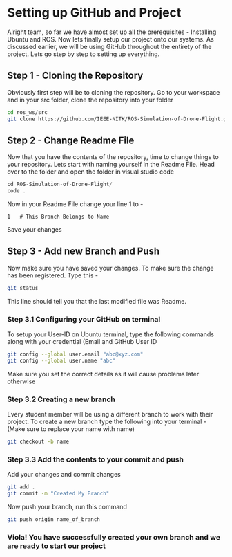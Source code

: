 # Setting up GitHub and Project

Alright team, so far we have almost set up all the prerequisites - Installing Ubuntu and ROS. Now lets finally setup our project onto our systems. As discussed earlier, we will be using GitHub throughout the entirety of the project. Lets go step by step to setting up everything.


## Step 1 - Cloning the Repository

Obviously first step will be to cloning the repository. Go to your workspace and in your src folder, clone the repository into your folder

```bash
cd ros_ws/src
git clone https://github.com/IEEE-NITK/ROS-Simulation-of-Drone-Flight.git
```

## Step 2 - Change Readme File

Now that you have the contents of the repository, time to change things to your repository. Lets start with naming yourself in the Readme File. Head over to the folder and open the folder in visual studio code

```scala
cd ROS-Simulation-of-Drone-Flight/
code .
```
 Now in your Readme File change your line 1 to - 
```
1	# This Branch Belongs to Name
```
Save your changes

## Step 3 - Add new Branch and Push

Now make sure you have saved your changes. To make sure the change has been registered. Type this - 

```bash
git status
```
This line should tell you that the last modified file was Readme. 

### Step 3.1 Configuring your GitHub on terminal

To setup your User-ID on Ubuntu terminal, type the following commands along with your credential (Email and GitHub User ID
```bash
git config --global user.email "abc@xyz.com"
git config --global user.name "abc"
```
Make sure you set the correct details as it will cause problems later otherwise

### Step 3.2 Creating a new branch

Every student member will be using a different branch to work with their project. To create a new branch type the following into your terminal - (Make sure to replace your name with name)

```bash
git checkout -b name
```

### Step 3.3 Add the contents to your commit and push

Add your changes and commit changes

```bash
git add .
git commit -m "Created My Branch"
```
Now push your branch, run this command

```bash
git push origin name_of_branch
```

### Viola! You have successfully created your own branch and we are ready to start our project